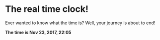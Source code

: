# The real time clock!

Ever wanted to know what the time is? Well, your journey is about to end!

**The time is Nov 23, 2017, 22:05**